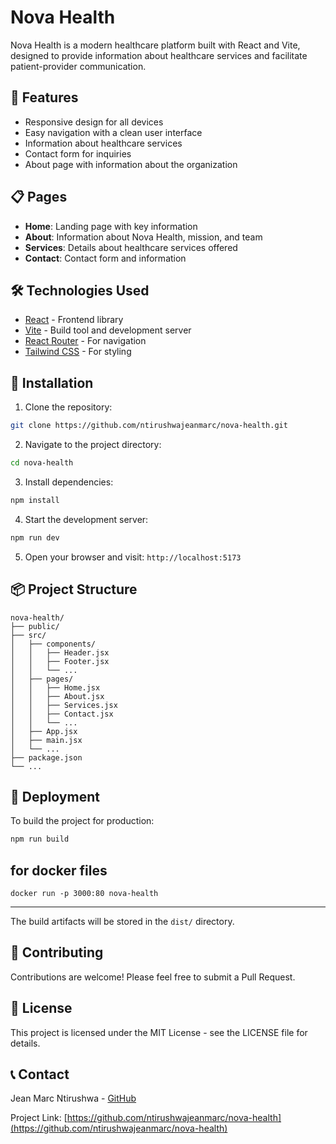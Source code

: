 # Nova Health

Nova Health is a modern healthcare platform built with React and Vite, designed to provide information about healthcare services and facilitate patient-provider communication.

## 🚀 Features

- Responsive design for all devices
- Easy navigation with a clean user interface
- Information about healthcare services
- Contact form for inquiries
- About page with information about the organization

## 📋 Pages

- **Home**: Landing page with key information
- **About**: Information about Nova Health, mission, and team
- **Services**: Details about healthcare services offered
- **Contact**: Contact form and information

## 🛠️ Technologies Used

- [React](https://reactjs.org/) - Frontend library
- [Vite](https://vitejs.dev/) - Build tool and development server
- [React Router](https://reactrouter.com/) - For navigation
- [Tailwind CSS](https://tailwindcss.com/) - For styling

## 🔧 Installation

1. Clone the repository:

```bash
git clone https://github.com/ntirushwajeanmarc/nova-health.git
```

2. Navigate to the project directory:

```bash
cd nova-health
```

3. Install dependencies:

```bash
npm install
```

4. Start the development server:

```bash
npm run dev
```

5. Open your browser and visit: `http://localhost:5173`

## 📦 Project Structure

```
nova-health/
├── public/
├── src/
│   ├── components/
│   │   ├── Header.jsx
│   │   ├── Footer.jsx
│   │   └── ...
│   ├── pages/
│   │   ├── Home.jsx
│   │   ├── About.jsx
│   │   ├── Services.jsx
│   │   ├── Contact.jsx
│   │   └── ...
│   ├── App.jsx
│   ├── main.jsx
│   └── ...
├── package.json
└── ...
```

## 🚀 Deployment

To build the project for production:

```bash
npm run build
```
## for docker files
```docker build -t nova-health .
docker run -p 3000:80 nova-health
```
 
--------------------------------------------

The build artifacts will be stored in the `dist/` directory.

## 👥 Contributing

Contributions are welcome! Please feel free to submit a Pull Request.

## 📄 License

This project is licensed under the MIT License - see the LICENSE file for details.

## 📞 Contact

Jean Marc Ntirushwa - [GitHub](https://github.com/ntirushwajeanmarc)

Project Link: [https://github.com/ntirushwajeanmarc/nova-health](https://github.com/ntirushwajeanmarc/nova-health)
